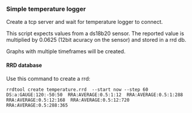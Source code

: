 ### Simple temperature logger

Create a tcp server and wait for temperature logger to connect.

This script expects values from a ds18b20 sensor. The reported value is multiplied by 0.0625 (12bit acuracy on the sensor) and stored in a rrd db.

Graphs with multiple timeframes will be created.


#### RRD database

Use this command to create a rrd:

`rrdtool create temperature.rrd 
    --start now --step 60 
    DS:a:GAUGE:120:-50:50 
    RRA:AVERAGE:0.5:1:12 
    RRA:AVERAGE:0.5:1:288 
    RRA:AVERAGE:0.5:12:168 
    RRA:AVERAGE:0.5:12:720 
    RRA:AVERAGE:0.5:288:365`
